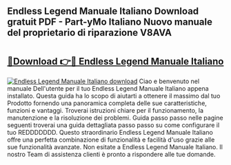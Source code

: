 ## Endless Legend Manuale Italiano Download gratuit PDF - Part-yMo Italiano Nuovo manuale del proprietario di riparazione V8AVA

# <h2><a href="http://dfel32.blite.top/?on=Endless+Legend+Manuale+Italiano">🔗Download 👉🔴 Endless Legend Manuale Italiano</a></h2>

[![Endless Legend Manuale Italiano download](https://i.imgur.com/lujVjoI.png)](http://dfel32.blite.top/?on=Endless+Legend+Manuale+Italiano)
Ciao e benvenuto nel manuale Dell'utente per il tuo Endless Legend Manuale Italiano appena installato. Questa guida ha lo scopo di aiutarti a ottenere il massimo dal tuo Prodotto fornendo una panoramica completa delle sue caratteristiche, funzioni e vantaggi. Troverai istruzioni chiare per il funzionamento, la manutenzione e la risoluzione dei problemi. Guida passo passo nelle pagine seguenti troverai una guida dettagliata passo passo su come configurare il tuo REDDDDDDD. Questo straordinario Endless Legend Manuale Italiano offre una perfetta combinazione di funzionalità e facilità d'uso grazie alle sue funzionalità avanzate. Non esitate a Endless Legend Manuale Italiano. Il nostro Team di assistenza clienti è pronto a rispondere alle tue domande.
